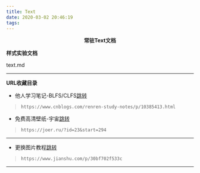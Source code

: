 ```yaml
---
title: Text
date: 2020-03-02 20:46:19
tags: 
---
```


<center><strong>常驻Text文档</strong></center>

<!-- more -->

**样式实验文档**

<span id="inline-blue"> text.md </span>

<i class="fa fa-pencil"></i>

---

**URL收藏目录**

* 他人学习笔记-BLFS/CLFS[跳转](https://www.cnblogs.com/renren-study-notes/p/10385413.html)
> `https://www.cnblogs.com/renren-study-notes/p/10385413.html`

* 免费高清壁纸-宇宙[跳转](https://joer.ru/?id=23&start=294)
> `https://joer.ru/?id=23&start=294`

---

* 更换图片教程[跳转](https://www.jianshu.com/p/30bf702f533c)
> `https://www.jianshu.com/p/30bf702f533c`

---



